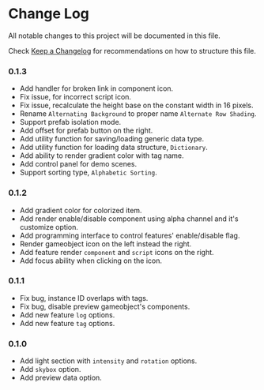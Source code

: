 # Change Log

All notable changes to this project will be documented in this file.

Check [Keep a Changelog](http://keepachangelog.com/) for recommendations on how to structure this file.


### 0.1.3

* Add handler for broken link in component icon.
* Fix issue, for incorrect script icon.
* Fix issue, recalculate the height base on the constant width in 16 pixels.
* Rename `Alternating Background` to proper name `Alternate Row Shading`.
* Support prefab isolation mode.
* Add offset for prefab button on the right.
* Add utility function for saving/loading generic data type.
* Add utility function for loading data structure, `Dictionary`.
* Add ability to render gradient color with tag name.
* Add control panel for demo scenes.
* Support sorting type, `Alphabetic Sorting`.

### 0.1.2

* Add gradient color for colorized item.
* Add render enable/disable component using alpha channel and it's customize option.
* Add programming interface to control features' enable/disable flag.
* Render gameobject icon on the left instead the right.
* Add feature render `component` and `script` icons on the right.
* Add focus ability when clicking on the icon.

### 0.1.1

* Fix bug, instance ID overlaps with tags.
* Fix bug, disable preview gameobject's components.
* Add new feature `log` options.
* Add new feature `tag` options.

### 0.1.0

* Add light section with `intensity` and `rotation` options.
* Add `skybox` option.
* Add preview data option.
